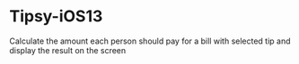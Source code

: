 # Tipsy-iOS13

Calculate the amount each person should pay for a bill with selected tip and display the result on the screen
